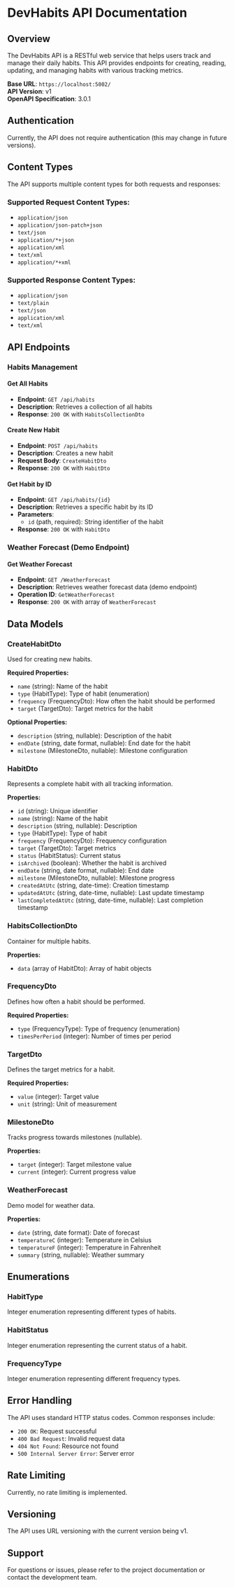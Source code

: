 # DevHabits API Documentation

## Overview

The DevHabits API is a RESTful web service that helps users track and manage their daily habits. This API provides endpoints for creating, reading, updating, and managing habits with various tracking metrics.

**Base URL**: `https://localhost:5002/`  
**API Version**: v1  
**OpenAPI Specification**: 3.0.1

## Authentication

Currently, the API does not require authentication (this may change in future versions).

## Content Types

The API supports multiple content types for both requests and responses:

### Supported Request Content Types:

- `application/json`
- `application/json-patch+json`
- `text/json`
- `application/*+json`
- `application/xml`
- `text/xml`
- `application/*+xml`

### Supported Response Content Types:

- `application/json`
- `text/plain`
- `text/json`
- `application/xml`
- `text/xml`

## API Endpoints

### Habits Management

#### Get All Habits

- **Endpoint**: `GET /api/habits`
- **Description**: Retrieves a collection of all habits
- **Response**: `200 OK` with `HabitsCollectionDto`

#### Create New Habit

- **Endpoint**: `POST /api/habits`
- **Description**: Creates a new habit
- **Request Body**: `CreateHabitDto`
- **Response**: `200 OK` with `HabitDto`

#### Get Habit by ID

- **Endpoint**: `GET /api/habits/{id}`
- **Description**: Retrieves a specific habit by its ID
- **Parameters**:
  - `id` (path, required): String identifier of the habit
- **Response**: `200 OK` with `HabitDto`

### Weather Forecast (Demo Endpoint)

#### Get Weather Forecast

- **Endpoint**: `GET /WeatherForecast`
- **Description**: Retrieves weather forecast data (demo endpoint)
- **Operation ID**: `GetWeatherForecast`
- **Response**: `200 OK` with array of `WeatherForecast`

## Data Models

### CreateHabitDto

Used for creating new habits.

**Required Properties:**

- `name` (string): Name of the habit
- `type` (HabitType): Type of habit (enumeration)
- `frequency` (FrequencyDto): How often the habit should be performed
- `target` (TargetDto): Target metrics for the habit

**Optional Properties:**

- `description` (string, nullable): Description of the habit
- `endDate` (string, date format, nullable): End date for the habit
- `milestone` (MilestoneDto, nullable): Milestone configuration

### HabitDto

Represents a complete habit with all tracking information.

**Properties:**

- `id` (string): Unique identifier
- `name` (string): Name of the habit
- `description` (string, nullable): Description
- `type` (HabitType): Type of habit
- `frequency` (FrequencyDto): Frequency configuration
- `target` (TargetDto): Target metrics
- `status` (HabitStatus): Current status
- `isArchived` (boolean): Whether the habit is archived
- `endDate` (string, date format, nullable): End date
- `milestone` (MilestoneDto, nullable): Milestone progress
- `createdAtUtc` (string, date-time): Creation timestamp
- `updatedAtUtc` (string, date-time, nullable): Last update timestamp
- `lastCompletedAtUtc` (string, date-time, nullable): Last completion timestamp

### HabitsCollectionDto

Container for multiple habits.

**Properties:**

- `data` (array of HabitDto): Array of habit objects

### FrequencyDto

Defines how often a habit should be performed.

**Required Properties:**

- `type` (FrequencyType): Type of frequency (enumeration)
- `timesPerPeriod` (integer): Number of times per period

### TargetDto

Defines the target metrics for a habit.

**Required Properties:**

- `value` (integer): Target value
- `unit` (string): Unit of measurement

### MilestoneDto

Tracks progress towards milestones (nullable).

**Properties:**

- `target` (integer): Target milestone value
- `current` (integer): Current progress value

### WeatherForecast

Demo model for weather data.

**Properties:**

- `date` (string, date format): Date of forecast
- `temperatureC` (integer): Temperature in Celsius
- `temperatureF` (integer): Temperature in Fahrenheit
- `summary` (string, nullable): Weather summary

## Enumerations

### HabitType

Integer enumeration representing different types of habits.

### HabitStatus

Integer enumeration representing the current status of a habit.

### FrequencyType

Integer enumeration representing different frequency types.

## Error Handling

The API uses standard HTTP status codes. Common responses include:

- `200 OK`: Request successful
- `400 Bad Request`: Invalid request data
- `404 Not Found`: Resource not found
- `500 Internal Server Error`: Server error

## Rate Limiting

Currently, no rate limiting is implemented.

## Versioning

The API uses URL versioning with the current version being v1.

## Support

For questions or issues, please refer to the project documentation or contact the development team.
